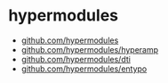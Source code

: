 # hypermodules

- [github.com/hypermodules](https://github.com/hypermodules)
- [github.com/hypermodules/hyperamp](https://github.com/hypermodules/hyperamp)
- [github.com/hypermodules/dti](https://github.com/hypermodules/dti)
- [github.com/hypermodules/entypo](https://github.com/hypermodules/entypo)
